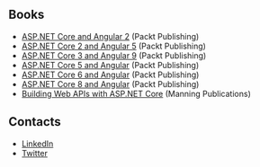 ## Books
- [ASP.NET Core and Angular 2](https://www.amazon.com/ASP-NET-Angular-Valerio-Sanctis-2016-10-12/dp/B01NBO0WMF/?tag=ryadel-20) (Packt Publishing)
- [ASP.NET Core 2 and Angular 5](https://www.amazon.com/ASP-NET-Core-Angular-Full-Stack-Development-ebook/dp/B0778LXCCQ/?tag=ryadel-20) (Packt Publishing)
- [ASP.NET Core 3 and Angular 9](https://www.amazon.com/ASP-NET-Core-Angular-stack-development/dp/1789612160/?tag=ryadel-20) (Packt Publishing)
- [ASP.NET Core 5 and Angular](https://www.amazon.com/ASP-NET-Core-Angular-Full-stack-development/dp/1800560338/?tag=ryadel-20) (Packt Publishing)
- [ASP.NET Core 6 and Angular](https://www.amazon.com/ASP-NET-Core-Angular-Full-stack-development/dp/1803239700/?tag=ryadel-20) (Packt Publishing)
- [ASP.NET Core 8 and Angular](https://www.amazon.com/ASP-NET-Core-Angular-Full-stack-development/dp/1805129937/?tag=ryadel-20) (Packt Publishing)
- [Building Web APIs with ASP.NET Core](https://www.amazon.com/Building-Web-APIs-ASP-NET-Core/dp/1633439488/?tag=ryadel-20) (Manning Publications)

## Contacts
- [LinkedIn](https://www.linkedin.com/in/darkseal/)
- [Twitter](https://twitter.com/ryadel_com)

<!--
**Darkseal/Darkseal** is a ✨ _special_ ✨ repository because its `README.md` (this file) appears on your GitHub profile.

Here are some ideas to get you started:

- 🔭 I’m currently working on ...
- 🌱 I’m currently learning ...
- 👯 I’m looking to collaborate on ...
- 🤔 I’m looking for help with ...
- 💬 Ask me about ...
- 📫 How to reach me: ...
- 😄 Pronouns: ...
- ⚡ Fun fact: ...
-->
